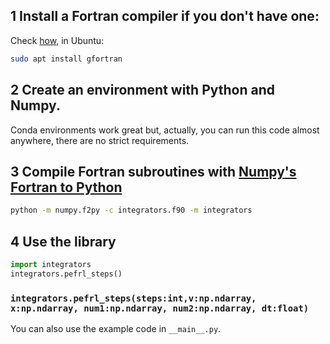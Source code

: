 
## 1 Install a Fortran compiler if you don't have one:

Check [how](https://fortran-lang.org/learn/os_setup/install_gfortran/), in Ubuntu:
``` bash
sudo apt install gfortran
```

## 2 Create an environment with Python and Numpy.

Conda environments work great but, actually, you can run this code almost anywhere, there are no strict requirements.

## 3 Compile Fortran subroutines with [Numpy's Fortran to Python](https://numpy.org/doc/stable/f2py/)
``` bash
python -m numpy.f2py -c integrators.f90 -m integrators
```
## 4 Use the library

``` python
import integrators
integrators.pefrl_steps()
```

### `integrators.pefrl_steps(steps:int,v:np.ndarray, x:np.ndarray, num1:np.ndarray, num2:np.ndarray, dt:float)`

You can also use the example code in `__main__.py`.
